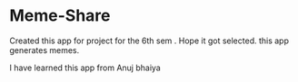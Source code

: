 # Meme-Share
Created this app for project for the 6th sem .
 Hope it got selected.
 this app generates memes.
 
 I have learned this app from Anuj bhaiya
